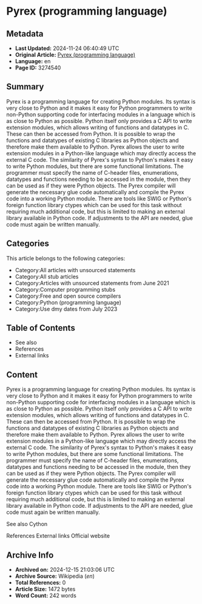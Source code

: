 # Pyrex (programming language)

## Metadata
- **Last Updated:** 2024-11-24 06:40:49 UTC
- **Original Article:** [Pyrex (programming language)](https://en.wikipedia.org/wiki/Pyrex_(programming_language))
- **Language:** en
- **Page ID:** 3274540

## Summary
Pyrex is a programming language for creating Python modules. Its syntax is very close to Python and it makes it easy for Python programmers to write non-Python supporting code for interfacing modules in a language which is as close to Python as possible.
Python itself only provides a C API to write extension modules, which allows writing of functions and datatypes in C. These can then be accessed from Python. It is possible to wrap the functions and datatypes of existing C libraries as Python objects and therefore make them available to Python.
Pyrex allows the user to write extension modules in a Python-like language which may directly access the external C code. The similarity of Pyrex's syntax to Python's makes it easy to write Python modules, but there are some functional limitations. The programmer must specify the name of C-header files, enumerations, datatypes and functions needing to be accessed in the module, then they can be used as if they were Python objects. The Pyrex compiler will generate the necessary glue code automatically and compile the Pyrex code into a working Python module.
There are tools like SWIG or Python's foreign function library ctypes which can be used for this task without requiring much additional code, but this is limited to making an external library available in Python code. If adjustments to the API are needed, glue code must again be written manually.

## Categories
This article belongs to the following categories:

- Category:All articles with unsourced statements
- Category:All stub articles
- Category:Articles with unsourced statements from June 2021
- Category:Computer programming stubs
- Category:Free and open source compilers
- Category:Python (programming language)
- Category:Use dmy dates from July 2023

## Table of Contents

- See also
- References
- External links

## Content

Pyrex is a programming language for creating Python modules. Its syntax is very close to Python and it makes it easy for Python programmers to write non-Python supporting code for interfacing modules in a language which is as close to Python as possible.
Python itself only provides a C API to write extension modules, which allows writing of functions and datatypes in C. These can then be accessed from Python. It is possible to wrap the functions and datatypes of existing C libraries as Python objects and therefore make them available to Python.
Pyrex allows the user to write extension modules in a Python-like language which may directly access the external C code. The similarity of Pyrex's syntax to Python's makes it easy to write Python modules, but there are some functional limitations. The programmer must specify the name of C-header files, enumerations, datatypes and functions needing to be accessed in the module, then they can be used as if they were Python objects. The Pyrex compiler will generate the necessary glue code automatically and compile the Pyrex code into a working Python module.
There are tools like SWIG or Python's foreign function library ctypes which can be used for this task without requiring much additional code, but this is limited to making an external library available in Python code. If adjustments to the API are needed, glue code must again be written manually.

See also
Cython

References
External links
Official website

## Archive Info
- **Archived on:** 2024-12-15 21:03:06 UTC
- **Archive Source:** Wikipedia (_en_)
- **Total References:** 0
- **Article Size:** 1472 bytes
- **Word Count:** 242 words
